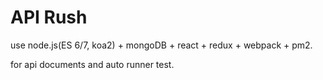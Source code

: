 # API Rush

use node.js(ES 6/7, koa2) + mongoDB + react + redux + webpack + pm2.

for api documents and auto runner test.
